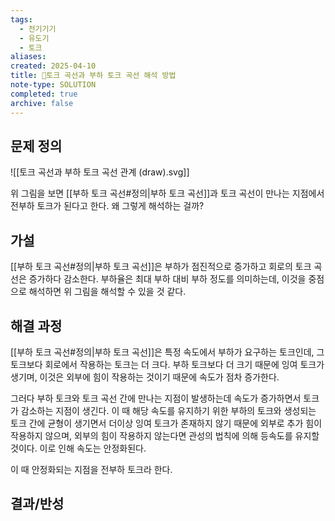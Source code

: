 ```yaml
---
tags:
  - 전기기기
  - 유도기
  - 토크
aliases: 
created: 2025-04-10
title: 🔬토크 곡선과 부하 토크 곡선 해석 방법
note-type: SOLUTION
completed: true
archive: false
---
```



## 문제 정의

![[토크 곡선과 부하 토크 곡선 관계 (draw).svg]]

위 그림을 보면 [[부하 토크 곡선#정의|부하 토크 곡선]]과 토크 곡선이 만나는 지점에서 전부하 토크가 된다고 한다. 왜 그렇게 해석하는 걸까?

## 가설

[[부하 토크 곡선#정의|부하 토크 곡선]]은 부하가 점진적으로 증가하고 회로의 토크 곡선은 증가하다 감소한다. 부하율은  최대 부하 대비 부하 정도를 의미하는데, 이것을 중점으로 해석하면 위 그림을 해석할 수 있을 것 같다.

## 해결 과정

[[부하 토크 곡선#정의|부하 토크 곡선]]은 특정 속도에서 부하가 요구하는 토크인데, 그 토크보다 회로에서 작용하는 토크는 더 크다. 부하 토크보다 더 크기 때문에 잉여 토크가 생기며, 이것은 외부에 힘이 작용하는 것이기 때문에 속도가 점차 증가한다.

그러다 부하 토크와 토크 곡선 간에 만나는 지점이 발생하는데 속도가 증가하면서 토크가 감소하는 지점이 생긴다. 이 때 해당 속도를 유지하기 위한 부하의 토크와 생성되는 토크 간에 균형이 생기면서 더이상 잉여 토크가 존재하지 않기 때문에 외부로 추가 힘이 작용하지 않으며, 외부의 힘이 작용하지 않는다면 관성의 법칙에 의해 등속도를 유지할 것이다. 이로 인해 속도는 안정화된다.

이 때 안정화되는 지점을 전부하 토크라 한다.

## 결과/반성

